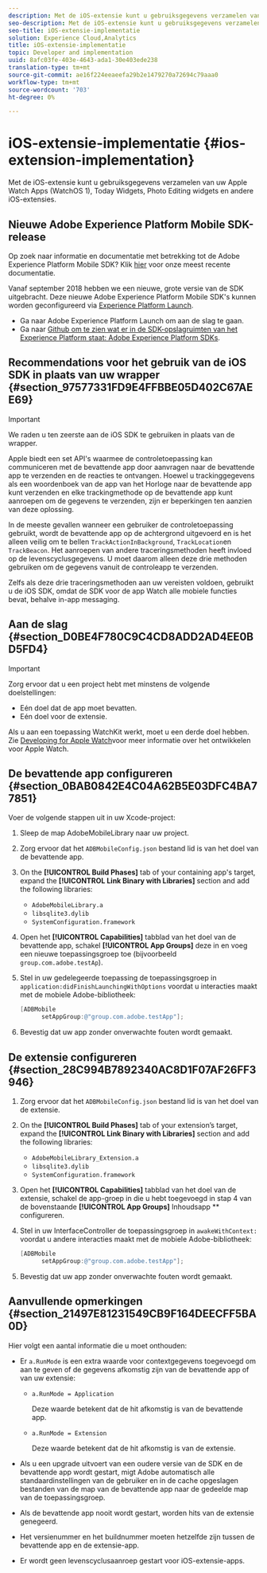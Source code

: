```yaml
---
description: Met de iOS-extensie kunt u gebruiksgegevens verzamelen van uw Apple Watch Apps (WatchOS 1), Today Widgets, Photo Editing widgets en andere iOS-extensies.
seo-description: Met de iOS-extensie kunt u gebruiksgegevens verzamelen van uw Apple Watch Apps (WatchOS 1), Today Widgets, Photo Editing widgets en andere iOS-extensies.
seo-title: iOS-extensie-implementatie
solution: Experience Cloud,Analytics
title: iOS-extensie-implementatie
topic: Developer and implementation
uuid: 8afc03fe-403e-4643-ada1-30e403ede238
translation-type: tm+mt
source-git-commit: ae16f224eeaeefa29b2e1479270a72694c79aaa0
workflow-type: tm+mt
source-wordcount: '703'
ht-degree: 0%

---
```



# iOS-extensie-implementatie {#ios-extension-implementation}

Met de iOS-extensie kunt u gebruiksgegevens verzamelen van uw Apple Watch Apps (WatchOS 1), Today Widgets, Photo Editing widgets en andere iOS-extensies.

## Nieuwe Adobe Experience Platform Mobile SDK-release

Op zoek naar informatie en documentatie met betrekking tot de Adobe Experience Platform Mobile SDK? Klik [hier](https://aep-sdks.gitbook.io/docs/) voor onze meest recente documentatie.

Vanaf september 2018 hebben we een nieuwe, grote versie van de SDK uitgebracht. Deze nieuwe Adobe Experience Platform Mobile SDK&#39;s kunnen worden geconfigureerd via [Experience Platform Launch](https://www.adobe.com/experience-platform/launch.html).

* Ga naar Adobe Experience Platform Launch om aan de slag te gaan.
* Ga naar [Github om te zien wat er in de SDK-opslagruimten van het Experience Platform staat: Adobe Experience Platform SDKs](https://github.com/Adobe-Marketing-Cloud/acp-sdks).

## Recommendations voor het gebruik van de iOS SDK in plaats van uw wrapper {#section_97577331FD9E4FFBBE05D402C67AEE69}

>[!IMPORTANT]
>
>We raden u ten zeerste aan de iOS SDK te gebruiken in plaats van de wrapper.

Apple biedt een set API&#39;s waarmee de controletoepassing kan communiceren met de bevattende app door aanvragen naar de bevattende app te verzenden en de reacties te ontvangen. Hoewel u trackinggegevens als een woordenboek van de app van het Horloge naar de bevattende app kunt verzenden en elke trackingmethode op de bevattende app kunt aanroepen om de gegevens te verzenden, zijn er beperkingen ten aanzien van deze oplossing.

In de meeste gevallen wanneer een gebruiker de controletoepassing gebruikt, wordt de bevattende app op de achtergrond uitgevoerd en is het alleen veilig om te bellen `TrackActionInBackground`, `TrackLocation`en `TrackBeacon`. Het aanroepen van andere traceringsmethoden heeft invloed op de levenscyclusgegevens. U moet daarom alleen deze drie methoden gebruiken om de gegevens vanuit de controleapp te verzenden.

Zelfs als deze drie traceringsmethoden aan uw vereisten voldoen, gebruikt u de iOS SDK, omdat de SDK voor de app Watch alle mobiele functies bevat, behalve in-app messaging.

## Aan de slag {#section_D0BE4F780C9C4CD8ADD2AD4EE0BD5FD4}

>[!IMPORTANT]
>
>Zorg ervoor dat u een project hebt met minstens de volgende doelstellingen:
>
>* Eén doel dat de app moet bevatten.
>* Eén doel voor de extensie.

>



Als u aan een toepassing WatchKit werkt, moet u een derde doel hebben. Zie [Developing for Apple Watch](https://developer.apple.com/library/ios/documentation/General/Conceptual/WatchKitProgrammingGuide/index.html#//apple_ref/doc/uid/TP40014969-CH8-SW1)voor meer informatie over het ontwikkelen voor Apple Watch.

## De bevattende app configureren {#section_0BAB0842E4C04A62B5E03DFC4BA77851}

Voer de volgende stappen uit in uw Xcode-project:

1. Sleep de map AdobeMobileLibrary naar uw project.
1. Zorg ervoor dat het `ADBMobileConfig.json` bestand lid is van het doel van de bevattende app.
1. On the **[!UICONTROL Build Phases]** tab of your containing app&#39;s target, expand the **[!UICONTROL Link Binary with Libraries]** section and add the following libraries:

   * `AdobeMobileLibrary.a`
   * `libsqlite3.dylib`
   * `SystemConfiguration.framework`

1. Open het **[!UICONTROL Capabilities]** tabblad van het doel van de bevattende app, schakel **[!UICONTROL App Groups]** deze in en voeg een nieuwe toepassingsgroep toe (bijvoorbeeld `group.com.adobe.testAp`).

1. Stel in uw gedelegeerde toepassing de toepassingsgroep in `application:didFinishLaunchingWithOptions` voordat u interacties maakt met de mobiele Adobe-bibliotheek:

   ```objective-c
   [ADBMobile 
         setAppGroup:@"group.com.adobe.testApp"];
   ```

1. Bevestig dat uw app zonder onverwachte fouten wordt gemaakt.

## De extensie configureren {#section_28C994B7892340AC8D1F07AF26FF3946}

1. Zorg ervoor dat het `ADBMobileConfig.json` bestand lid is van het doel van de extensie.
1. On the **[!UICONTROL Build Phases]** tab of your extension’s target, expand the **[!UICONTROL Link Binary with Libraries]** section and add the following libraries:

   * `AdobeMobileLibrary_Extension.a`
   * `libsqlite3.dylib`
   * `SystemConfiguration.framework`

1. Open het **[!UICONTROL Capabilities]** tabblad van het doel van de extensie, schakel de app-groep in die u hebt toegevoegd in stap 4 van de bovenstaande **[!UICONTROL App Groups]** Inhoudsapp ** configureren.

1. Stel in uw InterfaceController de toepassingsgroep in `awakeWithContext:` voordat u andere interacties maakt met de mobiele Adobe-bibliotheek:

   ```objective-c
   [ADBMobile 
         setAppGroup:@"group.com.adobe.testApp"];
   ```

1. Bevestig dat uw app zonder onverwachte fouten wordt gemaakt.

## Aanvullende opmerkingen {#section_21497E81231549CB9F164DEECFF5BA0D}

Hier volgt een aantal informatie die u moet onthouden:

* Er `a.RunMode` is een extra waarde voor contextgegevens toegevoegd om aan te geven of de gegevens afkomstig zijn van de bevattende app of van uw extensie:

   * `a.RunMode = Application`

      Deze waarde betekent dat de hit afkomstig is van de bevattende app.
   * `a.RunMode = Extension`

      Deze waarde betekent dat de hit afkomstig is van de extensie.

* Als u een upgrade uitvoert van een oudere versie van de SDK en de bevattende app wordt gestart, migt Adobe automatisch alle standaardinstellingen van de gebruiker en in de cache opgeslagen bestanden van de map van de bevattende app naar de gedeelde map van de toepassingsgroep.
* Als de bevattende app nooit wordt gestart, worden hits van de extensie genegeerd.
* Het versienummer en het buildnummer moeten hetzelfde zijn tussen de bevattende app en de extensie-app.
* Er wordt geen levenscyclusaanroep gestart voor iOS-extensie-apps.

